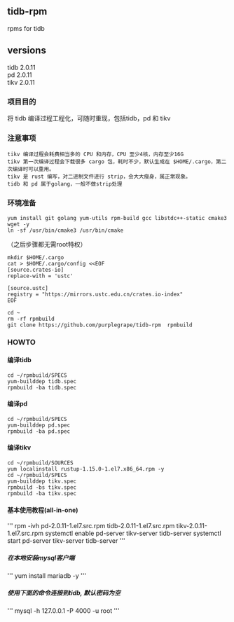## tidb-rpm
rpms for tidb  

## versions
tidb 2.0.11  
pd 2.0.11  
tikv 2.0.11  

### 项目目的  
将 tidb 编译过程工程化，可随时重现，包括tidb，pd 和 tikv

### 注意事项  
```
tikv 编译过程会耗费相当多的 CPU 和内存，CPU 至少4核，内存至少16G  
tikv 第一次编译过程会下载很多 cargo 包，耗时不少，默认生成在 $HOME/.cargo，第二次编译时可以重用。  
tikv 是 rust 编写，对二进制文件进行 strip，会大大瘦身，属正常现象。
tidb 和 pd 属于golang，一般不做strip处理
```

### 环境准备  
```
yum install git golang yum-utils rpm-build gcc libstdc++-static cmake3 wget -y  
ln -sf /usr/bin/cmake3 /usr/bin/cmake  
```

（之后步骤都无需root特权）  
```
mkdir $HOME/.cargo  
cat > $HOME/.cargo/config <<EOF  
[source.crates-io]  
replace-with = 'ustc'  

[source.ustc]  
registry = "https://mirrors.ustc.edu.cn/crates.io-index"  
EOF  

cd ~  
rm -rf rpmbuild  
git clone https://github.com/purplegrape/tidb-rpm  rpmbuild
```

### HOWTO  

#### 编译tidb  
```
cd ~/rpmbuild/SPECS  
yum-builddep tidb.spec  
rpmbuild -ba tidb.spec  
```
#### 编译pd  
```
cd ~/rpmbuild/SPECS  
yum-builddep pd.spec   
rpmbuild -ba pd.spec  
```
#### 编译tikv  
```
cd ~/rpmbuild/SOURCES  
yum localinstall rustup-1.15.0-1.el7.x86_64.rpm -y  
cd ~/rpmbuild/SPECS  
yum-builddep tikv.spec  
rpmbuild -bs tikv.spec   
rpmbuild -ba tikv.spec   
```

#### 基本使用教程(all-in-one)
'''
rpm -ivh pd-2.0.11-1.el7.src.rpm  tidb-2.0.11-1.el7.src.rpm  tikv-2.0.11-1.el7.src.rpm
systemctl enable pd-server tikv-server tidb-server
systemctl start pd-server tikv-server tidb-server
'''

##### 在本地安装mysql客户端  
'''
yum install mariadb -y
'''

##### 使用下面的命令连接到tidb, 默认密码为空  
'''
mysql -h 127.0.0.1 -P 4000 -u root
'''


